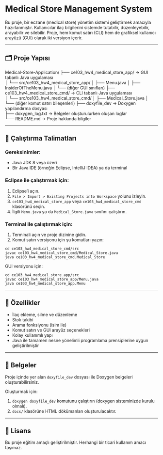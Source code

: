 # Medical Store Management System

Bu proje, bir eczane (medical store) yönetim sistemi geliştirmek amacıyla hazırlanmıştır. Kullanıcılar ilaç bilgilerini sistemde tutabilir, düzenleyebilir, arayabilir ve silebilir. Proje, hem komut satırı (CLI) hem de grafiksel kullanıcı arayüzü (GUI) olarak iki versiyon içerir.

---

## 🗂️ Proje Yapısı

Medical-Store-Application/
├── ce103_hw4_medical_store_app/       → GUI tabanlı Java uygulaması  
│   └── src/ce103_hw4_medical_store_app/
│       ├── Menu.java
│       ├── InsiderOfTheMenu.java
│       └── (diğer GUI sınıfları)
├── ce103_hw4_medical_store_cmd/       → CLI tabanlı Java uygulaması  
│   └── src/ce103_hw4_medical_store_cmd/
│       ├── Medical_Store.java
│       └── (diğer komut satırı bileşenleri)
├── doxyfile_dev                        → Doxygen yapılandırma dosyası  
├── doxygen_log.txt                    → Belgeler oluşturulurken oluşan loglar  
└── README.md                          → Proje hakkında bilgiler

---

## 🚀 Çalıştırma Talimatları

### Gereksinimler:

- Java JDK 8 veya üzeri
- Bir Java IDE (örneğin Eclipse, IntelliJ IDEA) ya da terminal

### Eclipse ile çalıştırmak için:

1. Eclipse’i açın.
2. `File > Import > Existing Projects into Workspace` yolunu izleyin.
3. `ce103_hw4_medical_store_app` veya `ce103_hw4_medical_store_cmd` klasörünü seçin.
4. İlgili `Menu.java` ya da `Medical_Store.java` sınıfını çalıştırın.

### Terminal ile çalıştırmak için:

1. Terminali açın ve proje dizinine gidin.
2. Komut satırı versiyonu için şu komutları yazın:

```
cd ce103_hw4_medical_store_cmd/src
javac ce103_hw4_medical_store_cmd/Medical_Store.java
java ce103_hw4_medical_store_cmd.Medical_Store
```

GUI versiyonu için:

```
cd ce103_hw4_medical_store_app/src
javac ce103_hw4_medical_store_app/Menu.java
java ce103_hw4_medical_store_app.Menu
```

---

## 🔧 Özellikler

- İlaç ekleme, silme ve düzenleme
- Stok takibi
- Arama fonksiyonu (isim ile)
- Komut satırı ve GUI arayüz seçenekleri
- Kolay kullanımlı yapı
- Java ile tamamen nesne yönelimli programlama prensiplerine uygun geliştirilmiştir

---

## 📄 Belgeler

Proje içinde yer alan `doxyfile_dev` dosyası ile Doxygen belgeleri oluşturabilirsiniz.

Oluşturmak için:

1. `doxygen doxyfile_dev` komutunu çalıştırın (doxygen sisteminizde kurulu olmalı).
2. `docs/` klasörüne HTML dökümanları oluşturulacaktır.

---

## 📜 Lisans

Bu proje eğitim amaçlı geliştirilmiştir. Herhangi bir ticari kullanım amacı taşımaz.
